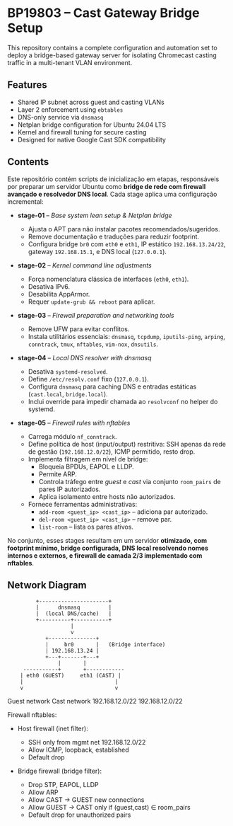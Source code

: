# BP19803 – Cast Gateway Bridge Setup

This repository contains a complete configuration and automation set to deploy a bridge-based gateway server for isolating Chromecast casting traffic in a multi-tenant VLAN environment.

## Features

- Shared IP subnet across guest and casting VLANs
- Layer 2 enforcement using `ebtables`
- DNS-only service via `dnsmasq`
- Netplan bridge configuration for Ubuntu 24.04 LTS
- Kernel and firewall tuning for secure casting
- Designed for native Google Cast SDK compatibility

## Contents

Este repositório contém scripts de inicialização em etapas, responsáveis por preparar um servidor Ubuntu como **bridge de rede com firewall avançado e resolvedor DNS local**. Cada stage aplica uma configuração incremental:

- **stage-01** – *Base system lean setup & Netplan bridge*  
  - Ajusta o APT para não instalar pacotes recomendados/sugeridos.  
  - Remove documentação e traduções para reduzir footprint.  
  - Configura bridge `br0` com `eth0` e `eth1`, IP estático `192.168.13.24/22`, gateway `192.168.15.1`, e DNS local (`127.0.0.1`).  

- **stage-02** – *Kernel command line adjustments*  
  - Força nomenclatura clássica de interfaces (`eth0`, `eth1`).  
  - Desativa IPv6.  
  - Desabilita AppArmor.  
  - Requer `update-grub && reboot` para aplicar.  

- **stage-03** – *Firewall preparation and networking tools*  
  - Remove UFW para evitar conflitos.  
  - Instala utilitários essenciais: `dnsmasq`, `tcpdump`, `iputils-ping`, `arping`, `conntrack`, `tmux`, `nftables`, `vim-nox`, `dnsutils`.  

- **stage-04** – *Local DNS resolver with dnsmasq*  
  - Desativa `systemd-resolved`.  
  - Define `/etc/resolv.conf` fixo (`127.0.0.1`).  
  - Configura `dnsmasq` para caching DNS e entradas estáticas (`cast.local`, `bridge.local`).  
  - Inclui override para impedir chamada ao `resolvconf` no helper do systemd.  

- **stage-05** – *Firewall rules with nftables*  
  - Carrega módulo `nf_conntrack`.  
  - Define política de host (input/output) restritiva: SSH apenas da rede de gestão (`192.168.12.0/22`), ICMP permitido, resto drop.  
  - Implementa filtragem em nível de bridge:  
    - Bloqueia BPDUs, EAPOL e LLDP.  
    - Permite ARP.  
    - Controla tráfego entre *guest* e *cast* via conjunto `room_pairs` de pares IP autorizados.  
    - Aplica isolamento entre hosts não autorizados.  
  - Fornece ferramentas administrativas:  
    * `add-room <guest_ip> <cast_ip>` – adiciona par autorizado.  
    * `del-room <guest_ip> <cast_ip>` – remove par.  
    * `list-room` – lista os pares ativos.  

No conjunto, esses stages resultam em um servidor **otimizado, com footprint mínimo, bridge configurada, DNS local resolvendo nomes internos e externos, e firewall de camada 2/3 implementado com nftables**.

## Network Diagram

             +----------------------+
             |      dnsmasq         |
             |  (local DNS/cache)   |
             +----------+-----------+
                        |
                        v
                +---------------+
                |     br0       |   (Bridge interface)
                | 192.168.13.24 |
                +---+-------+---+
                    |       |
         -----------+       +------------
        | eth0 (GUEST)     eth1 (CAST) |
        |                             |
        v                             v

   Guest network                 Cast network
   192.168.12.0/22               192.168.12.0/22

Firewall nftables:
- Host firewall (inet filter):
  * SSH only from mgmt net 192.168.12.0/22
  * Allow ICMP, loopback, established
  * Default drop

- Bridge firewall (bridge filter):
  * Drop STP, EAPOL, LLDP
  * Allow ARP
  * Allow CAST → GUEST new connections
  * Allow GUEST → CAST only if (guest,cast) ∈ room_pairs
  * Default drop for unauthorized pairs







